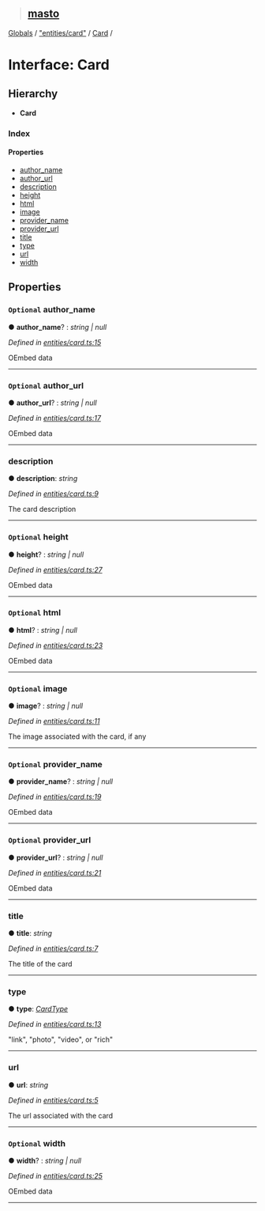 > ## [masto](../README.md)

[Globals](../globals.md) / ["entities/card"](../modules/_entities_card_.md) / [Card](_entities_card_.card.md) /

# Interface: Card

## Hierarchy

* **Card**

### Index

#### Properties

* [author_name](_entities_card_.card.md#optional-author_name)
* [author_url](_entities_card_.card.md#optional-author_url)
* [description](_entities_card_.card.md#description)
* [height](_entities_card_.card.md#optional-height)
* [html](_entities_card_.card.md#optional-html)
* [image](_entities_card_.card.md#optional-image)
* [provider_name](_entities_card_.card.md#optional-provider_name)
* [provider_url](_entities_card_.card.md#optional-provider_url)
* [title](_entities_card_.card.md#title)
* [type](_entities_card_.card.md#type)
* [url](_entities_card_.card.md#url)
* [width](_entities_card_.card.md#optional-width)

## Properties

### `Optional` author_name

● **author_name**? : *string | null*

*Defined in [entities/card.ts:15](https://github.com/neet/masto.js/blob/80b1796/src/entities/card.ts#L15)*

OEmbed data

___

### `Optional` author_url

● **author_url**? : *string | null*

*Defined in [entities/card.ts:17](https://github.com/neet/masto.js/blob/80b1796/src/entities/card.ts#L17)*

OEmbed data

___

###  description

● **description**: *string*

*Defined in [entities/card.ts:9](https://github.com/neet/masto.js/blob/80b1796/src/entities/card.ts#L9)*

The card description

___

### `Optional` height

● **height**? : *string | null*

*Defined in [entities/card.ts:27](https://github.com/neet/masto.js/blob/80b1796/src/entities/card.ts#L27)*

OEmbed data

___

### `Optional` html

● **html**? : *string | null*

*Defined in [entities/card.ts:23](https://github.com/neet/masto.js/blob/80b1796/src/entities/card.ts#L23)*

OEmbed data

___

### `Optional` image

● **image**? : *string | null*

*Defined in [entities/card.ts:11](https://github.com/neet/masto.js/blob/80b1796/src/entities/card.ts#L11)*

The image associated with the card, if any

___

### `Optional` provider_name

● **provider_name**? : *string | null*

*Defined in [entities/card.ts:19](https://github.com/neet/masto.js/blob/80b1796/src/entities/card.ts#L19)*

OEmbed data

___

### `Optional` provider_url

● **provider_url**? : *string | null*

*Defined in [entities/card.ts:21](https://github.com/neet/masto.js/blob/80b1796/src/entities/card.ts#L21)*

OEmbed data

___

###  title

● **title**: *string*

*Defined in [entities/card.ts:7](https://github.com/neet/masto.js/blob/80b1796/src/entities/card.ts#L7)*

The title of the card

___

###  type

● **type**: *[CardType](../modules/_entities_card_.md#cardtype)*

*Defined in [entities/card.ts:13](https://github.com/neet/masto.js/blob/80b1796/src/entities/card.ts#L13)*

"link", "photo", "video", or "rich"

___

###  url

● **url**: *string*

*Defined in [entities/card.ts:5](https://github.com/neet/masto.js/blob/80b1796/src/entities/card.ts#L5)*

The url associated with the card

___

### `Optional` width

● **width**? : *string | null*

*Defined in [entities/card.ts:25](https://github.com/neet/masto.js/blob/80b1796/src/entities/card.ts#L25)*

OEmbed data

___
